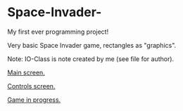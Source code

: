 # Space-Invader-

My first ever programming project!

Very basic Space Invader game, rectangles as "graphics".

Note: IO-Class is note created by me (see file for author).

[Main screen.](http://i.imgur.com/37FeJJp.png)

[Controls screen.](http://i.imgur.com/hq3Uk1b.png)

[Game in progress.](http://i.imgur.com/QWEbVT0.png)
